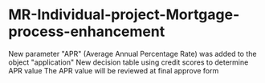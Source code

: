 # MR-Individual-project-Mortgage-process-enhancement

New parameter "APR" (Average Annual Percentage Rate) was added to the object "application"
New decision table using credit scores to determine APR value
The APR value will be reviewed at final approve form
